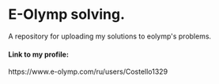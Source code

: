 <h1>E-Olymp solving.</h1>

A repository for uploading my solutions to eolymp's problems.

<h4>Link to my profile:</h4>
https://www.e-olymp.com/ru/users/Costello1329
